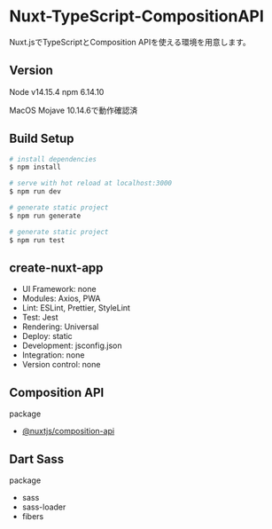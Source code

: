 # Nuxt-TypeScript-CompositionAPI

Nuxt.jsでTypeScriptとComposition APIを使える環境を用意します。

## Version
Node v14.15.4
npm 6.14.10

MacOS Mojave 10.14.6で動作確認済

## Build Setup

```bash
# install dependencies
$ npm install

# serve with hot reload at localhost:3000
$ npm run dev

# generate static project
$ npm run generate

# generate static project
$ npm run test
```

## create-nuxt-app
* UI Framework: none
* Modules: Axios, PWA
* Lint: ESLint, Prettier, StyleLint
* Test: Jest
* Rendering: Universal
* Deploy: static
* Development: jsconfig.json
* Integration: none
* Version control: none

## Composition API
package
* [@nuxtjs/composition-api](https://composition-api.nuxtjs.org/)

## Dart Sass
package
* sass
* sass-loader
* fibers
